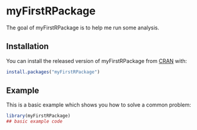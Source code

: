 
# myFirstRPackage

<!-- badges: start -->
<!-- badges: end -->

The goal of myFirstRPackage is to help me run some analysis. 

## Installation

You can install the released version of myFirstRPackage from [CRAN](https://CRAN.R-project.org) with:

``` r
install.packages("myFirstRPackage")
```

## Example

This is a basic example which shows you how to solve a common problem:

``` r
library(myFirstRPackage)
## basic example code
```

